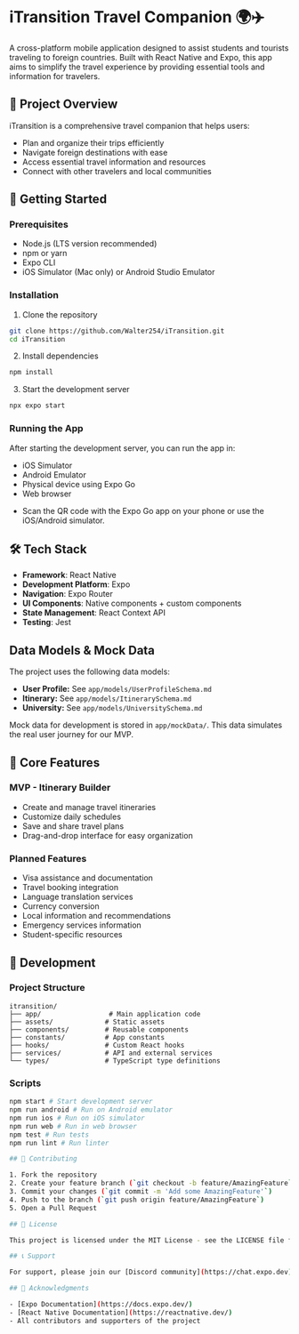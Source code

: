 # iTransition Travel Companion 🌍✈️

A cross-platform mobile application designed to assist students and tourists traveling to foreign countries. Built with React Native and Expo, this app aims to simplify the travel experience by providing essential tools and information for travelers.

## 🎯 Project Overview

iTransition is a comprehensive travel companion that helps users:
- Plan and organize their trips efficiently
- Navigate foreign destinations with ease
- Access essential travel information and resources
- Connect with other travelers and local communities

## 🚀 Getting Started

### Prerequisites

- Node.js (LTS version recommended)
- npm or yarn
- Expo CLI
- iOS Simulator (Mac only) or Android Studio Emulator

### Installation

1. Clone the repository

```bash
git clone https://github.com/Walter254/iTransition.git
cd iTransition
```

2. Install dependencies

```bash
npm install
```

3. Start the development server

```bash
npx expo start
```

### Running the App

After starting the development server, you can run the app in:
- iOS Simulator
- Android Emulator
- Physical device using Expo Go
- Web browser

* Scan the QR code with the Expo Go app on your phone or use the iOS/Android simulator.

## 🛠 Tech Stack

- **Framework**: React Native
- **Development Platform**: Expo
- **Navigation**: Expo Router
- **UI Components**: Native components + custom components
- **State Management**: React Context API
- **Testing**: Jest

## Data Models & Mock Data

The project uses the following data models:

- **User Profile:** See `app/models/UserProfileSchema.md`
- **Itinerary:** See `app/models/ItinerarySchema.md`
- **University:** See `app/models/UniversitySchema.md`

Mock data for development is stored in `app/mockData/`. This data simulates the real user journey for our MVP.

## 📱 Core Features

### MVP - Itinerary Builder
- Create and manage travel itineraries
- Customize daily schedules
- Save and share travel plans
- Drag-and-drop interface for easy organization

### Planned Features
- Visa assistance and documentation
- Travel booking integration
- Language translation services
- Currency conversion
- Local information and recommendations
- Emergency services information
- Student-specific resources

## 🔧 Development

### Project Structure


```
itransition/
├── app/                 # Main application code
├── assets/             # Static assets
├── components/         # Reusable components
├── constants/          # App constants
├── hooks/              # Custom React hooks
├── services/           # API and external services
└── types/              # TypeScript type definitions
```

### Scripts

``` bash
npm start # Start development server
npm run android # Run on Android emulator
npm run ios # Run on iOS simulator
npm run web # Run in web browser
npm test # Run tests
npm run lint # Run linter

## 🤝 Contributing

1. Fork the repository
2. Create your feature branch (`git checkout -b feature/AmazingFeature`)
3. Commit your changes (`git commit -m 'Add some AmazingFeature'`)
4. Push to the branch (`git push origin feature/AmazingFeature`)
5. Open a Pull Request

## 📄 License

This project is licensed under the MIT License - see the LICENSE file for details.

## 📞 Support

For support, please join our [Discord community](https://chat.expo.dev) or open an issue in the repository.

## 🙏 Acknowledgments

- [Expo Documentation](https://docs.expo.dev/)
- [React Native Documentation](https://reactnative.dev/)
- All contributors and supporters of the project